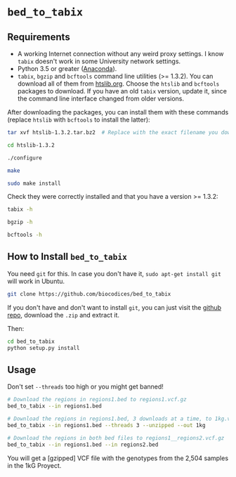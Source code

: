 # `bed_to_tabix`

## Requirements

- A working Internet connection without any weird proxy settings. I know `tabix`
  doesn't work in some University network settings.
- Python 3.5 or greater ([Anaconda](https://www.continuum.io/downloads)).
- `tabix`, `bgzip` and `bcftools` command line utilities (>= 1.3.2). You can download all of them from [htslib.org](http://www.htslib.org/download). Choose the `htslib` and `bcftools` packages to download. If you have an old `tabix` version, update it, since the command line interface changed from older versions.

After downloading the packages, you can install them with these commands
(replace `htslib` with `bcftools` to install the latter):

```bash
tar xvf htslib-1.3.2.tar.bz2  # Replace with the exact filename you downloaded

cd htslib-1.3.2

./configure

make

sudo make install
```

Check they were correctly installed and that you have a version >= 1.3.2:

```bash
tabix -h

bgzip -h

bcftools -h
```

## How to Install `bed_to_tabix`

You need `git` for this. In case you don't have it, `sudo apt-get install git` will work in Ubuntu.

```bash
git clone https://github.com/biocodices/bed_to_tabix
```

If you don't have and don't want to install `git`, you can just visit the [github repo](https://github.com/biocodices/bed_to_tabix), download the `.zip` and extract it.

Then:

```bash
cd bed_to_tabix
python setup.py install
```

## Usage

Don't set `--threads` too high or you might get banned!

```bash
# Download the regions in regions1.bed to regions1.vcf.gz
bed_to_tabix --in regions1.bed

# Download the regions in regions1.bed, 3 downloads at a time, to 1kg.vcf
bed_to_tabix --in regions1.bed --threads 3 --unzipped --out 1kg

# Download the regions in both bed files to regions1__regions2.vcf.gz
bed_to_tabix --in regions1.bed --in regions2.bed
```

You will get a [gzipped] VCF file with the genotypes from the 2,504 samples in
the 1kG Proyect.
